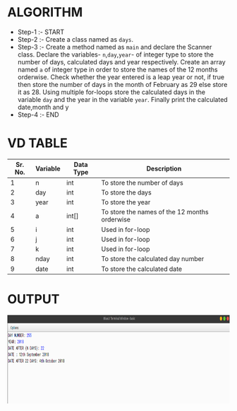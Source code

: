 # ALGORITHM

- Step-1 :- START
- Step-2 :- Create a class named as `days`.
- Step-3 :- Create a method named as `main` and declare the Scanner class. Declare the variables- `n`,`day`,`year`- of integer type to store the number of days, calculated days and year respectively. Create an array named `a` of integer type in order to store the names of the 12 months orderwise. Check whether the year entered is a leap year or not, if true then store the number of days in the month of February as 29 else store it as 28. Using multiple for-loops store the calculated days in the variable `day` and the year in the variable `year`. Finally print the calculated date,month and y
- Step-4 :- END

# VD TABLE

| Sr. No. | Variable | Data Type | Description |
| --- | --- | --- | --- |
| 1 | n | int | To store the number of days |
| 2 | day | int | To store the days |
| 3 | year | int | To store the year |
| 4 | a | int[] | To store the names of the 12 months orderwise |
| 5 | i | int | Used in for-loop |
| 6 | j | int | Used in for-loop |
| 7 | k | int | Used in for-loop |
| 8 | nday | int | To store the calculated day number |
| 9 | date | int | To store the calculated date |

# OUTPUT

<p align="center">
<img width="920" height="200" alt="output" src="output.png">
</p>
